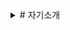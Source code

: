 <details>
<summary># 자기소개</summary>
<div markdown="1">

# 자기소개  

안녕하세요. 저는 조은채입니다.
지금 선문대학교 글로벌소프트웨어 학과에 재학 중입니다.

처음에 이 학과를 선택했을 때 '진도를 따라갈 수 있을까?', '적성에 맞을까?'하는 고민을 했었습니다.
하지만 지금은 전공 공부가 꽤 재미있고, 부질없는 고민이었구나 싶습니다.

딱 하나, 고민(?)이 있다면 학교가 집이랑 멀다는 것입니다.

-----

저희 집에는 고양이가 두 마리 있습니다.   
처음 보는 사람은 둘이 똑같이 생겼다고 하지만, 자세히 보면 꽤 다른 점이 있다는 것을 알 수 있습니다.   
그래서 학교가 집이랑 멀다는 것이 고민인 이유는 바로 고양이 때문입니다.   

학기 중에는 고양이를 자주 볼 수가 없으니까요......   
~~사실 고양이 자랑하려고 고민이라고 한거에요ㅎㅎㅎ~~

![쿠로](~/git/Joeunchae9835.github.io/images/cat_1.png){: height="50%" width="50%"}
![에코](~/git/Joeunchae9835.github.io/images/cat_2.png){: height="50%" width="50%"}

<html>
  <img scr="~/git/Joeunchae9835.github.io/images/cat_1.png" height="50%" width="50%">
  <img scr="~/git/Joeunchae9835.github.io/images/cat_2.png" height="50%" width="50%">
</html>
-----

최근 코로나 때문에 밖에 잘 못나가서 생긴 취미가 하나있는데요.   
바로 칼림바 연주입니다.  
칼림바는 가느다란 철판을 여러 개 달아놓은 타악기입니다.  
원래 악기에는 별 관심이 없었는데 유튜브 채널 [**'위키위키(WIKIWIKI)'**](https://www.youtube.com/user/WIKIWIKISHOP)를 보고 나서 '저건 사야해!'하는 생각이 들어서 사버렸죠.

지금 연주할 수 있는 곡은
  1. See you again
  2. Summer - 기쿠로지의 여름 OST
두 곡입니다.

칼림바 외에 원래 가지고 있던 취미로는 뜨개질, 페이터 커팅, 피포 페인팅(ex. 명화 그리기) 정도가 있습니다.

-----

|주소           |전화번호     |e-mail             |
|:-------------:|:-----------:|:-----------------:|
|경상남도 함안군|010-3940-XXXX|dmsco9835@naver.com|

</div>
</details>
